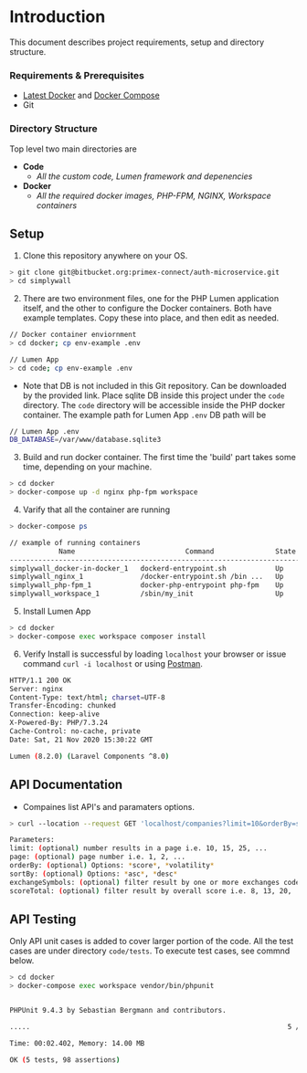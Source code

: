 # Introduction
 
 This document describes project requirements, setup and directory structure.
 
### Requirements & Prerequisites
 
  - [Latest Docker](https://www.docker.com/) and [Docker Compose](https://docs.docker.com/compose/install/)
  - Git
  
### Directory Structure

Top level two main directories are

- **Code** 
  - *All the custom code, Lumen framework and depenencies*
- **Docker** 
  - *All the required docker images, PHP-FPM, NGINX, Workspace containers*
  
## Setup

1. Clone this repository anywhere on your OS.

```bash
> git clone git@bitbucket.org:primex-connect/auth-microservice.git
> cd simplywall
```

2.  There are two environment files, one for the PHP Lumen application itself, and the other to configure the Docker containers. Both have example templates. Copy these into place, and then edit as needed.

```bash
// Docker container enviornment
> cd docker; cp env-example .env

// Lumen App
> cd code; cp env-example .env
```

- Note that DB is not included in this Git repository. Can be downloaded by the provided link. Place sqlite DB inside
this project under the `code` directory. The `code` directory will be accessible inside the PHP docker container. The
example path for Lumen App `.env` DB path will be

```bash
// Lumen App .env
DB_DATABASE=/var/www/database.sqlite3
```

3. Build and run docker container. The first time the 'build' part takes some time, depending on your machine.

```bash
> cd docker
> docker-compose up -d nginx php-fpm workspace
```

4. Varify that all the container are running 
```bash
> docker-compose ps

// example of running containers
            Name                           Command               State                        Ports
-------------------------------------------------------------------------------------------------------------------------
simplywall_docker-in-docker_1   dockerd-entrypoint.sh            Up      2375/tcp, 2376/tcp
simplywall_nginx_1              /docker-entrypoint.sh /bin ...   Up      0.0.0.0:443->443/tcp, 0.0.0.0:80->80/tcp, 81/tcp
simplywall_php-fpm_1            docker-php-entrypoint php-fpm    Up      9000/tcp
simplywall_workspace_1          /sbin/my_init                    Up      0.0.0.0:2222->22/tcp
```

5. Install Lumen App
```bash
> cd docker
> docker-compose exec workspace composer install
```

6. Verify Install is successful by loading `localhost` your browser or issue command `curl -i localhost` or using [Postman](https://www.postman.com/).

```bash
HTTP/1.1 200 OK
Server: nginx
Content-Type: text/html; charset=UTF-8
Transfer-Encoding: chunked
Connection: keep-alive
X-Powered-By: PHP/7.3.24
Cache-Control: no-cache, private
Date: Sat, 21 Nov 2020 15:30:22 GMT

Lumen (8.2.0) (Laravel Components ^8.0)
```

## API Documentation

- Compaines list API's and paramaters options.

```bash
> curl --location --request GET 'localhost/companies?limit=10&orderBy=score&sortBy=asc&exchangeSymbols=ASX,NYSE&scoreTotal=13&page=1'

Parameters:
limit: (optional) number results in a page i.e. 10, 15, 25, ...
page: (optional) page number i.e. 1, 2, ...
orderBy: (optional) Options: *score*, *volatility*
sortBy: (optional) Options: *asc*, *desc*
exchangeSymbols: (optional) filter result by one or more exchanges code by comma seperate i.e. ASX,NYSE
scoreTotal: (optional) filter result by overall score i.e. 8, 13, 20, ...
```

## API Testing

Only API unit cases is added to cover larger portion of the code. All the test cases are under directory `code/tests`. To execute test cases, see commnd below.

```bash
> cd docker
> docker-compose exec workspace vendor/bin/phpunit


PHPUnit 9.4.3 by Sebastian Bergmann and contributors.

.....                                                               5 / 5 (100%)

Time: 00:02.402, Memory: 14.00 MB

OK (5 tests, 98 assertions)
```